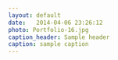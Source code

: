 ```yaml
---
layout: default
date:   2014-04-06 23:26:12
photo: Portfolio-16.jpg
caption_header: Sample header
caption: sample caption
---
```

